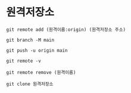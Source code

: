 

# 원격저장소



```
git remote add (원격이름:origin) (원격저장소 주소)
```



```
git branch -M main
```



```
git push -u origin main
```



```
git remote -v
```





```
git remote remove (원격이름)
```



```
git clone 원격저장소 
```


